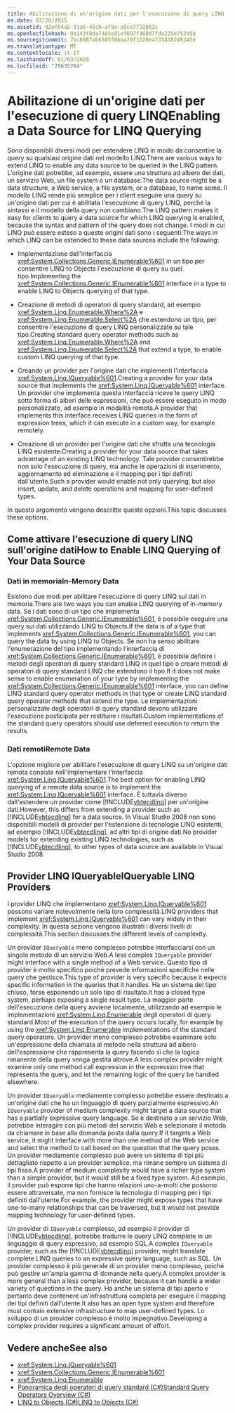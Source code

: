 ```yaml
---
title: Abilitazione di un'origine dati per l'esecuzione di query LINQ
ms.date: 07/20/2015
ms.assetid: d2ef04a5-31a6-45cb-af9a-a5ce7732662c
ms.openlocfilehash: 9a143f0da74d4e91ef697f468d7fda225e75245b
ms.sourcegitcommit: 7bc6887ab658550baa78f1520ea735838249345e
ms.translationtype: MT
ms.contentlocale: it-IT
ms.lasthandoff: 01/03/2020
ms.locfileid: "75635769"
---
```

# <a name="enabling-a-data-source-for-linq-querying"></a><span data-ttu-id="a4316-102">Abilitazione di un'origine dati per l'esecuzione di query LINQ</span><span class="sxs-lookup"><span data-stu-id="a4316-102">Enabling a Data Source for LINQ Querying</span></span>
<span data-ttu-id="a4316-103">Sono disponibili diversi modi per estendere LINQ in modo da consentire la query su qualsiasi origine dati nel modello LINQ.</span><span class="sxs-lookup"><span data-stu-id="a4316-103">There are various ways to extend LINQ to enable any data source to be queried in the LINQ pattern.</span></span> <span data-ttu-id="a4316-104">L'origine dati potrebbe, ad esempio, essere una struttura ad albero dei dati, un servizio Web, un file system o un database.</span><span class="sxs-lookup"><span data-stu-id="a4316-104">The data source might be a data structure, a Web service, a file system, or a database, to name some.</span></span> <span data-ttu-id="a4316-105">Il modello LINQ rende più semplice per i client eseguire una query su un'origine dati per cui è abilitata l'esecuzione di query LINQ, perché la sintassi e il modello della query non cambiano.</span><span class="sxs-lookup"><span data-stu-id="a4316-105">The LINQ pattern makes it easy for clients to query a data source for which LINQ querying is enabled, because the syntax and pattern of the query does not change.</span></span> <span data-ttu-id="a4316-106">I modi in cui LINQ può essere esteso a queste origini dati sono i seguenti:</span><span class="sxs-lookup"><span data-stu-id="a4316-106">The ways in which LINQ can be extended to these data sources include the following:</span></span>  
  
- <span data-ttu-id="a4316-107">Implementazione dell'interfaccia <xref:System.Collections.Generic.IEnumerable%601> in un tipo per consentire LINQ to Objects l'esecuzione di query su quel tipo.</span><span class="sxs-lookup"><span data-stu-id="a4316-107">Implementing the <xref:System.Collections.Generic.IEnumerable%601> interface in a type to enable LINQ to Objects querying of that type.</span></span>  
  
- <span data-ttu-id="a4316-108">Creazione di metodi di operatori di query standard, ad esempio <xref:System.Linq.Enumerable.Where%2A> e <xref:System.Linq.Enumerable.Select%2A> che estendono un tipo, per consentire l'esecuzione di query LINQ personalizzate su tale tipo.</span><span class="sxs-lookup"><span data-stu-id="a4316-108">Creating standard query operator methods such as <xref:System.Linq.Enumerable.Where%2A> and <xref:System.Linq.Enumerable.Select%2A> that extend a type, to enable custom LINQ querying of that type.</span></span>  
  
- <span data-ttu-id="a4316-109">Creando un provider per l'origine dati che implementi l'interfaccia <xref:System.Linq.IQueryable%601>.</span><span class="sxs-lookup"><span data-stu-id="a4316-109">Creating a provider for your data source that implements the <xref:System.Linq.IQueryable%601> interface.</span></span> <span data-ttu-id="a4316-110">Un provider che implementa questa interfaccia riceve le query LINQ sotto forma di alberi delle espressioni, che può essere eseguito in modo personalizzato, ad esempio in modalità remota.</span><span class="sxs-lookup"><span data-stu-id="a4316-110">A provider that implements this interface receives LINQ queries in the form of expression trees, which it can execute in a custom way, for example remotely.</span></span>  
  
- <span data-ttu-id="a4316-111">Creazione di un provider per l'origine dati che sfrutta una tecnologia LINQ esistente.</span><span class="sxs-lookup"><span data-stu-id="a4316-111">Creating a provider for your data source that takes advantage of an existing LINQ technology.</span></span> <span data-ttu-id="a4316-112">Tale provider consentirebbe non solo l'esecuzione di query, ma anche le operazioni di inserimento, aggiornamento ed eliminazione e il mapping per i tipi definiti dall'utente.</span><span class="sxs-lookup"><span data-stu-id="a4316-112">Such a provider would enable not only querying, but also insert, update, and delete operations and mapping for user-defined types.</span></span>  
  
 <span data-ttu-id="a4316-113">In questo argomento vengono descritte queste opzioni.</span><span class="sxs-lookup"><span data-stu-id="a4316-113">This topic discusses these options.</span></span>  
  
## <a name="how-to-enable-linq-querying-of-your-data-source"></a><span data-ttu-id="a4316-114">Come attivare l'esecuzione di query LINQ sull'origine dati</span><span class="sxs-lookup"><span data-stu-id="a4316-114">How to Enable LINQ Querying of Your Data Source</span></span>  
  
### <a name="in-memory-data"></a><span data-ttu-id="a4316-115">Dati in memoria</span><span class="sxs-lookup"><span data-stu-id="a4316-115">In-Memory Data</span></span>  
 <span data-ttu-id="a4316-116">Esistono due modi per abilitare l'esecuzione di query LINQ sui dati in memoria.</span><span class="sxs-lookup"><span data-stu-id="a4316-116">There are two ways you can enable LINQ querying of in-memory data.</span></span> <span data-ttu-id="a4316-117">Se i dati sono di un tipo che implementa <xref:System.Collections.Generic.IEnumerable%601>, è possibile eseguire una query sui dati utilizzando LINQ to Objects.</span><span class="sxs-lookup"><span data-stu-id="a4316-117">If the data is of a type that implements <xref:System.Collections.Generic.IEnumerable%601>, you can query the data by using LINQ to Objects.</span></span> <span data-ttu-id="a4316-118">Se non ha senso abilitare l'enumerazione del tipo implementando l'interfaccia di <xref:System.Collections.Generic.IEnumerable%601>, è possibile definire i metodi degli operatori di query standard LINQ in quel tipo o creare metodi di operatori di query standard LINQ che estendono il tipo.</span><span class="sxs-lookup"><span data-stu-id="a4316-118">If it does not make sense to enable enumeration of your type by implementing the <xref:System.Collections.Generic.IEnumerable%601> interface, you can define LINQ standard query operator methods in that type or create LINQ standard query operator methods that extend the type.</span></span> <span data-ttu-id="a4316-119">Le implementazioni personalizzate degli operatori di query standard devono utilizzare l'esecuzione posticipata per restituire i risultati.</span><span class="sxs-lookup"><span data-stu-id="a4316-119">Custom implementations of the standard query operators should use deferred execution to return the results.</span></span>  
  
### <a name="remote-data"></a><span data-ttu-id="a4316-120">Dati remoti</span><span class="sxs-lookup"><span data-stu-id="a4316-120">Remote Data</span></span>  
 <span data-ttu-id="a4316-121">L'opzione migliore per abilitare l'esecuzione di query LINQ su un'origine dati remota consiste nell'implementare l'interfaccia <xref:System.Linq.IQueryable%601>.</span><span class="sxs-lookup"><span data-stu-id="a4316-121">The best option for enabling LINQ querying of a remote data source is to implement the <xref:System.Linq.IQueryable%601> interface.</span></span> <span data-ttu-id="a4316-122">È tuttavia diverso dall'estendere un provider come [!INCLUDE[vbtecdlinq](~/includes/vbtecdlinq-md.md)] per un'origine dati.</span><span class="sxs-lookup"><span data-stu-id="a4316-122">However, this differs from extending a provider such as [!INCLUDE[vbtecdlinq](~/includes/vbtecdlinq-md.md)] for a data source.</span></span> <span data-ttu-id="a4316-123">In Visual Studio 2008 non sono disponibili modelli di provider per l'estensione di tecnologie LINQ esistenti, ad esempio [!INCLUDE[vbtecdlinq](~/includes/vbtecdlinq-md.md)], ad altri tipi di origine dati.</span><span class="sxs-lookup"><span data-stu-id="a4316-123">No provider models for extending existing LINQ technologies, such as [!INCLUDE[vbtecdlinq](~/includes/vbtecdlinq-md.md)], to other types of data source are available in Visual Studio 2008.</span></span>
  
## <a name="iqueryable-linq-providers"></a><span data-ttu-id="a4316-124">Provider LINQ IQueryable</span><span class="sxs-lookup"><span data-stu-id="a4316-124">IQueryable LINQ Providers</span></span>  
 <span data-ttu-id="a4316-125">I provider LINQ che implementano <xref:System.Linq.IQueryable%601> possono variare notevolmente nella loro complessità.</span><span class="sxs-lookup"><span data-stu-id="a4316-125">LINQ providers that implement <xref:System.Linq.IQueryable%601> can vary widely in their complexity.</span></span> <span data-ttu-id="a4316-126">In questa sezione vengono illustrati i diversi livelli di complessità.</span><span class="sxs-lookup"><span data-stu-id="a4316-126">This section discusses the different levels of complexity.</span></span>  
  
 <span data-ttu-id="a4316-127">Un provider `IQueryable` meno complesso potrebbe interfacciarsi con un singolo metodo di un servizio Web.</span><span class="sxs-lookup"><span data-stu-id="a4316-127">A less complex `IQueryable` provider might interface with a single method of a Web service.</span></span> <span data-ttu-id="a4316-128">Questo tipo di provider è molto specifico poiché prevede informazioni specifiche nelle query che gestisce.</span><span class="sxs-lookup"><span data-stu-id="a4316-128">This type of provider is very specific because it expects specific information in the queries that it handles.</span></span> <span data-ttu-id="a4316-129">Ha un sistema del tipo chiuso, forse esponendo un solo tipo di risultato.</span><span class="sxs-lookup"><span data-stu-id="a4316-129">It has a closed type system, perhaps exposing a single result type.</span></span> <span data-ttu-id="a4316-130">La maggior parte dell'esecuzione della query avviene localmente, utilizzando ad esempio le implementazioni <xref:System.Linq.Enumerable> degli operatori di query standard.</span><span class="sxs-lookup"><span data-stu-id="a4316-130">Most of the execution of the query occurs locally, for example by using the <xref:System.Linq.Enumerable> implementations of the standard query operators.</span></span> <span data-ttu-id="a4316-131">Un provider meno complesso potrebbe esaminare solo un'espressione della chiamata al metodo nella struttura ad albero dell'espressione che rappresenta la query facendo sì che la logica rimanente della query venga gestita altrove.</span><span class="sxs-lookup"><span data-stu-id="a4316-131">A less complex provider might examine only one method call expression in the expression tree that represents the query, and let the remaining logic of the query be handled elsewhere.</span></span>  
  
 <span data-ttu-id="a4316-132">Un provider `IQueryable` mediamente complesso potrebbe essere destinato a un'origine dati che ha un linguaggio di query parzialmente espressivo.</span><span class="sxs-lookup"><span data-stu-id="a4316-132">An `IQueryable` provider of medium complexity might target a data source that has a partially expressive query language.</span></span> <span data-ttu-id="a4316-133">Se è destinato a un servizio Web, potrebbe interagire con più metodi del servizio Web e selezionare il metodo da chiamare in base alla domanda posta dalla query.</span><span class="sxs-lookup"><span data-stu-id="a4316-133">If it targets a Web service, it might interface with more than one method of the Web service and select the method to call based on the question that the query poses.</span></span> <span data-ttu-id="a4316-134">Un provider mediamente complesso può avere un sistema di tipi più dettagliato rispetto a un provider semplice, ma rimane sempre un sistema di tipi fisso.</span><span class="sxs-lookup"><span data-stu-id="a4316-134">A provider of medium complexity would have a richer type system than a simple provider, but it would still be a fixed type system.</span></span> <span data-ttu-id="a4316-135">Ad esempio, il provider può esporre tipi che hanno relazioni uno-a-molti che possono essere attraversate, ma non fornisce la tecnologia di mapping per i tipi definiti dall'utente.</span><span class="sxs-lookup"><span data-stu-id="a4316-135">For example, the provider might expose types that have one-to-many relationships that can be traversed, but it would not provide mapping technology for user-defined types.</span></span>  
  
 <span data-ttu-id="a4316-136">Un provider di `IQueryable` complesso, ad esempio il provider di [!INCLUDE[vbtecdlinq](~/includes/vbtecdlinq-md.md)], potrebbe tradurre le query LINQ complete in un linguaggio di query espressivo, ad esempio SQL.</span><span class="sxs-lookup"><span data-stu-id="a4316-136">A complex `IQueryable` provider, such as the [!INCLUDE[vbtecdlinq](~/includes/vbtecdlinq-md.md)] provider, might translate complete LINQ queries to an expressive query language, such as SQL.</span></span> <span data-ttu-id="a4316-137">Un provider complesso è più generale di un provider meno complesso, poiché può gestire un'ampia gamma di domande nella query.</span><span class="sxs-lookup"><span data-stu-id="a4316-137">A complex provider is more general than a less complex provider, because it can handle a wider variety of questions in the query.</span></span> <span data-ttu-id="a4316-138">Ha anche un sistema di tipi aperto e pertanto deve contenere un'infrastruttura completa per eseguire il mapping dei tipi definiti dall'utente.</span><span class="sxs-lookup"><span data-stu-id="a4316-138">It also has an open type system and therefore must contain extensive infrastructure to map user-defined types.</span></span> <span data-ttu-id="a4316-139">Lo sviluppo di un provider complesso è molto impegnativo.</span><span class="sxs-lookup"><span data-stu-id="a4316-139">Developing a complex provider requires a significant amount of effort.</span></span>  
  
## <a name="see-also"></a><span data-ttu-id="a4316-140">Vedere anche</span><span class="sxs-lookup"><span data-stu-id="a4316-140">See also</span></span>

- <xref:System.Linq.IQueryable%601>
- <xref:System.Collections.Generic.IEnumerable%601>
- <xref:System.Linq.Enumerable>
- [<span data-ttu-id="a4316-141">Panoramica degli operatori di query standard (C#)</span><span class="sxs-lookup"><span data-stu-id="a4316-141">Standard Query Operators Overview (C#)</span></span>](./standard-query-operators-overview.md)
- [<span data-ttu-id="a4316-142">LINQ to Objects (C#)</span><span class="sxs-lookup"><span data-stu-id="a4316-142">LINQ to Objects (C#)</span></span>](./linq-to-objects.md)
